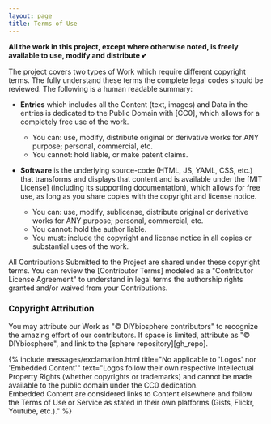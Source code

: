 ```yaml
---
layout: page
title: Terms of Use
---
```


**All the work in this project, except where otherwise noted, is freely available to use, modify and distribute** :two_hearts:

The project covers two types of Work which require different copyright terms. The fully understand these terms the complete legal codes should be reviewed. The following is a human readable summary:

- **Entries** which includes all the Content (text, images) and Data in the entries is dedicated to the Public Domain with [CC0], which allows for a completely free use of the work.
    - You can: use, modify, distribute original or derivative works for ANY purpose; personal, commercial, etc.
    - You cannot: hold liable, or make patent claims.

- **Software** is the underlying source-code (HTML, JS, YAML, CSS, etc.) that transforms and displays that content and is available under the [MIT License] (including its supporting documentation), which allows for free use, as long as you share copies with the copyright and license notice.
    - You can: use, modify, sublicense, distribute original or derivative works for ANY purpose; personal, commercial, etc.
    - You cannot: hold the author liable.
    - You must: include the copyright and license notice in all copies or substantial uses of the work.

All Contributions Submitted to the Project are shared under these copyright terms. You can review the [Contributor Terms] modeled as a "Contributor License Agreement" to understand in legal terms the authorship rights granted and/or waived from your Contributions.

### Copyright Attribution
You may attribute our Work as "© DIYbiosphere contributors" to recognize the amazing effort of our contributors. If space is limited, attribute as "© DIYbiosphere", and link to the [sphere repository][gh_repo].

{% include messages/exclamation.html title="No applicable to 'Logos' nor 'Embedded Content'" text="Logos follow their own respective Intellectual Property Rights (whether copyrights or trademarks) and cannot be made available to the public domain under the CC0 dedication. <br> Embedded Content are considered links to Content elsewhere and follow the Terms of Use or Service as stated in their own platforms (Gists, Flickr, Youtube, etc.)." %}
